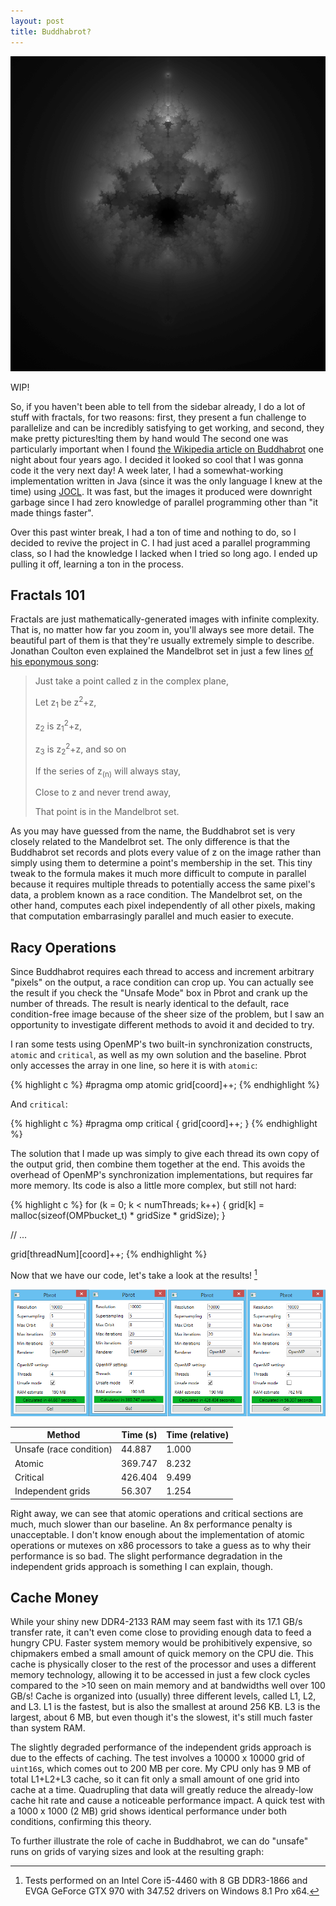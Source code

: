```yaml
---
layout: post
title: Buddhabrot?
---
```


![Buddhabrot with a maximum of 10 iterations](/assets/buddhabrot10.png)

WIP!

So, if you haven't been able to tell from the sidebar already, I do a lot of stuff with fractals, for two reasons: first, they present a fun challenge to parallelize and can be incredibly satisfying to get working, and second, they make pretty pictures!ting them by hand would
The second one was particularly important when I found [the Wikipedia article on Buddhabrot](https://en.wikipedia.org/wiki/Buddhabrot) one night about four years ago. I decided it looked so cool that I was gonna code it the very next day! A week later, I had a somewhat-working implementation written in Java (since it was the only language I knew at the time) using [JOCL](http://www.jocl.org/). It was fast, but the images it produced were downright garbage since I had zero knowledge of parallel programming other than "it made things faster".

Over this past winter break, I had a ton of time and nothing to do, so I decided to revive the project in C. I had just aced a parallel programming class, so I had the knowledge I lacked when I tried so long ago. I ended up pulling it off, learning a ton in the process.

<!--more-->

Fractals 101
------------

Fractals are just mathematically-generated images with infinite complexity. That is, no matter how far you zoom in, you'll always see more detail. The beautiful part of them is that they're usually extremely simple to describe. Jonathan Coulton even explained the Mandelbrot set in just a few lines [of his eponymous song](https://www.youtube.com/watch?v=AGUlJus5kpY):

> Just take a point called z in the complex plane,
>
> Let z<sub>1</sub> be z<sup>2</sup>+z,
>
> z<sub>2</sub> is z<sub>1</sub><sup>2</sup>+z,
>
> z<sub>3</sub> is z<sub>2</sub><sup>2</sup>+z, and so on
>
> If the series of z<sub>(n)</sub> will always stay,
>
> Close to z and never trend away,
>
> That point is in the Mandelbrot set.

As you may have guessed from the name, the Buddhabrot set is very closely related to the Mandelbrot set. The only difference is that the Buddhabrot set records and plots every value of z on the image rather than simply using them to determine a point's membership in the set. This tiny tweak to the formula makes it much more difficult to compute in parallel because it requires multiple threads to potentially access the same pixel's data, a problem known as a race condition. The Mandelbrot set, on the other hand, computes each pixel independently of all other pixels, making that computation embarrasingly parallel and much easier to execute.

Racy Operations
---------------

Since Buddhabrot requires each thread to access and increment arbitrary "pixels" on the output, a race condition can crop up. You can actually see the result if you check the "Unsafe Mode" box in Pbrot and crank up the number of threads. The result is nearly identical to the default, race condition-free image because of the sheer size of the problem, but I saw an opportunity to investigate different methods to avoid it and decided to try.

I ran some tests using OpenMP's two built-in synchronization constructs, `atomic` and `critical`, as well as my own solution and the baseline. Pbrot only accesses the array in one line, so here it is with `atomic`:

{% highlight c %}
#pragma omp atomic
	grid[coord]++;
{% endhighlight %}

And `critical`:

{% highlight c %}
#pragma omp critical
{
	grid[coord]++;
}
{% endhighlight %}

The solution that I made up was simply to give each thread its own copy of the output grid, then combine them together at the end. This avoids the overhead of OpenMP's synchronization implementations, but requires far more memory. Its code is also a little more complex, but still not hard:

{% highlight c %}
for (k = 0; k < numThreads; k++) {
	grid[k] = malloc(sizeof(OMPbucket_t) * gridSize * gridSize);
}

// ...

grid[threadNum][coord]++;
{% endhighlight %}

Now that we have our code, let's take a look at the results! [^1]

![Results of race condition avoidance methods](/assets/raceresults.png)

| Method                  | Time (s) | Time (relative) |
|-------------------------|----------|-----------------|
| Unsafe (race condition) | 44.887   | 1.000           |
| Atomic                  | 369.747  | 8.232           |
| Critical                | 426.404  | 9.499           |
| Independent grids       | 56.307   | 1.254           |

Right away, we can see that atomic operations and critical sections are much, much slower than our baseline. An 8x performance penalty is unacceptable. I don't know enough about the implementation of atomic operations or mutexes on x86 processors to take a guess as to why their performance is so bad. The slight performance degradation in the independent grids approach is something I can explain, though.

Cache Money
-----------

While your shiny new DDR4-2133 RAM may seem fast with its 17.1 GB/s transfer rate, it can't even come close to providing enough data to feed a hungry CPU. Faster system memory would be prohibitively expensive, so chipmakers embed a small amount of quick memory on the CPU die. This cache is physically closer to the rest of the processor and uses a different memory technology, allowing it to be accessed in just a few clock cycles compared to the >10 seen on main memory and at bandwidths well over 100 GB/s! Cache is organized into (usually) three different levels, called L1, L2, and L3. L1 is the fastest, but is also the smallest at around 256 KB. L3 is the largest, about 6 MB, but even though it's the slowest, it's still much faster than system RAM.

The slightly degraded performance of the independent grids approach is due to the effects of caching. The test involves a 10000 x 10000 grid of `uint16`s, which comes out to 200 MB per core. My CPU only has 9 MB of total L1+L2+L3 cache, so it can fit only a small amount of one grid into cache at a time. Quadrupling that data will greatly reduce the already-low cache hit rate and cause a noticeable performance impact. A quick test with a 1000 x 1000 (2 MB) grid shows identical performance under both conditions, confirming this theory.

To further illustrate the role of cache in Buddhabrot, we can do "unsafe" runs on grids of varying sizes and look at the resulting graph:




[^1]: Tests performed on an Intel Core i5-4460 with 8 GB DDR3-1866 and EVGA GeForce GTX 970 with 347.52 drivers on Windows 8.1 Pro x64.